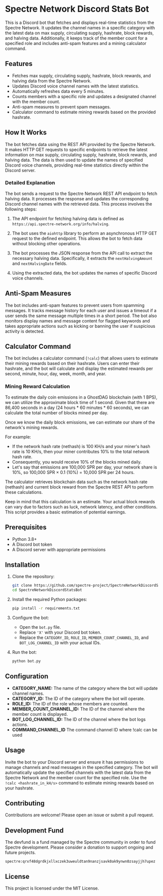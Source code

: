 # Spectre Network Discord Stats Bot

This is a Discord bot that fetches and displays real-time statistics from the Spectre Network. It updates the channel names in a specific category with the latest data on max supply, circulating supply, hashrate, block rewards, and halving data. Additionally, it keeps track of the member count for a specified role and includes anti-spam features and a mining calculator command.

## Features

- Fetches max supply, circulating supply, hashrate, block rewards, and halving data from the Spectre Network.
- Updates Discord voice channel names with the latest statistics.
- Automatically refreshes data every 5 minutes.
- Counts members with a specific role and updates a designated channel with the member count.
- Anti-spam measures to prevent spam messages.
- Calculator command to estimate mining rewards based on the provided hashrate.

## How It Works

The bot fetches data using the REST API provided by the Spectre Network. It makes HTTP GET requests to specific endpoints to retrieve the latest information on max supply, circulating supply, hashrate, block rewards, and halving data. The data is then used to update the names of specified Discord voice channels, providing real-time statistics directly within the Discord server.

### Detailed Explanation

The bot sends a request to the Spectre Network REST API endpoint to fetch halving data. It processes the response and updates the corresponding Discord channel names with the retrieved data. This process involves the following steps:

1. The API endpoint for fetching halving data is defined as `https://api.spectre-network.org/info/halving`.

2. The bot uses the `aiohttp` library to perform an asynchronous HTTP GET request to the defined endpoint. This allows the bot to fetch data without blocking other operations.

3. The bot processes the JSON response from the API call to extract the necessary halving data. Specifically, it extracts the `nextHalvingAmount` and `nextHalvingDate` fields.

4. Using the extracted data, the bot updates the names of specific Discord voice channels.


## Anti-Spam Measures

The bot includes anti-spam features to prevent users from spamming messages. It tracks message history for each user and issues a timeout if a user sends the same message multiple times in a short period. The bot also monitors display names and message content for flagged keywords and takes appropriate actions such as kicking or banning the user if suspicious activity is detected.

## Calculator Command

The bot includes a calculator command (`!calc`) that allows users to estimate their mining rewards based on their hashrate. Users can enter their hashrate, and the bot will calculate and display the estimated rewards per second, minute, hour, day, week, month, and year.

### Mining Reward Calculation

To estimate the daily coin emissions in a GhostDAG blockchain (with 1 BPS), we can utilize the approximate block time of 1 second. Given that there are 86,400 seconds in a day (24 hours * 60 minutes * 60 seconds), we can calculate the total number of blocks mined per day.

Once we know the daily block emissions, we can estimate our share of the network's mining rewards.

For example:
- If the network hash rate (nethash) is 100 KH/s and your miner's hash rate is 10 KH/s, then your miner contributes 10% to the total network hash rate.
- Consequently, you would receive 10% of the blocks mined daily.
- Let's say that emissions are 100,000 SPR per day, your network share is 10%, so 100,000 SPR × 0.1 (10%) = 10,000 SPR per 24 hours.

The calculator retrieves blockchain data such as the network hash rate (nethash) and current block reward from the Spectre REST API to perform these calculations.

Keep in mind that this calculation is an estimate. Your actual block rewards can vary due to factors such as luck, network latency, and other conditions. This script provides a basic estimation of potential earnings.

## Prerequisites

- Python 3.8+
- A Discord bot token
- A Discord server with appropriate permissions

## Installation

1. Clone the repository:
    ```sh
    git clone https://github.com/spectre-project/SpectreNetworkDiscordStatsBot.git
    cd SpectreNetworkDiscordStatsBot
    ```

2. Install the required Python packages:
    ```sh
    pip install -r requirements.txt
    ```

3. Configure the bot:
    - Open the `bot.py` file.
    - Replace `'X'` with your Discord bot token.
    - Replace the `CATEGORY_ID`, `ROLE_ID`, `MEMBER_COUNT_CHANNEL_ID`, and `BOT_LOG_CHANNEL_ID` with your actual IDs.

4. Run the bot:
    ```sh
    python bot.py
    ```

## Configuration

- **CATEGORY_NAME:** The name of the category where the bot will update channel names.
- **CATEGORY_ID:** The ID of the category where the bot will operate.
- **ROLE_ID:** The ID of the role whose members are counted.
- **MEMBER_COUNT_CHANNEL_ID:** The ID of the channel where the member count is displayed.
- **BOT_LOG_CHANNEL_ID:** The ID of the channel where the bot logs actions.
- **COMMAND_CHANNEL_ID** The command channel ID where !calc can be used

## Usage

Invite the bot to your Discord server and ensure it has permissions to manage channels and read messages in the specified category. The bot will automatically update the specified channels with the latest data from the Spectre Network and the member count for the specified role. Use the `!calc <hashrate_in_kH/s>` command to estimate mining rewards based on your hashrate.

## Contributing

Contributions are welcome! Please open an issue or submit a pull request.

## Development Fund

The devfund is a fund managed by the Spectre community in order to fund Spectre development. Please consider a donation to support ongoing and future projects.

```
spectre:qrxf48dgrdkjxllxczek3uweuldtan9nanzjsavk0ak9ynwn0zsayjjh7upez
```

## License

This project is licensed under the MIT License.
